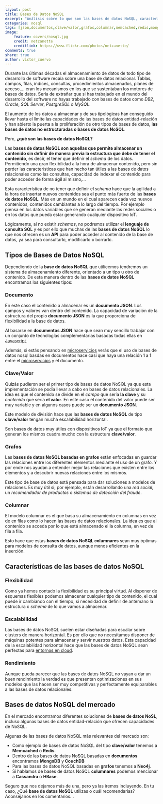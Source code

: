 ```yaml
---
layout: post
title: Bases de Datos NoSQL
excerpt: "Análisis sobre lo que son las bases de datos NoSQL, características principales, tipos y soluciones de mercado."
categories: nosql
tags: [json,documentos,clave/valor,grafos,columnar,memcached,redis,mongodb,couchdb,neo4j,cassandra,hbase]
image:
    feature: covers/nosql.jpg
    credit: netzanette
    creditlink: https://www.flickr.com/photos/netzanette/
comments: true
share: true
author: victor_cuervo
---
```


Durante las últimas décadas el almacenamiento de datos de todo tipo de desarrollo de software recaía sobre una base de datos relacional. Tablas, campos, filas, índices, consultas, procedimientos almacenados, planes de acceso,... eran los mecanismos en los que se sustentaban los motores de bases de datos. Sería de extrañar que si has trabajado en el mundo del desarrollo del software no hayas trabajado con bases de datos como *DB2*, *Oracle*, *SQL Server*, *PostgreSQL* o *MySQL*.

El aumento de los datos a almacenar y de sus tipológicas han conseguido llevar hasta el límite las capacidades de las bases de datos entidad-relación y han abierto la puerta a la proliferación de otro tipos de bases de datos, **las bases de datos no estructuradas o bases de datos NoSQL**.

Pero, **¿qué son las bases de datos NoSQL?**

Las **bases de datos NoSQL son aquellas que permite almacenar un contenido sin definir de manera previa la estructura que debe de tener el contenido**, es decir, el tener que definir el *schema* de los datos. Permitiendo una gran flexibilidad a la hora de almacenar contenido, pero sin perder las características que han hecho tan útiles a las bases de datos relacionales como las consultas, capacidad de indexar el contenido para poder acceder de forma ágil al mismo,...

Esta característica de no tener que definir el *schema* hace que la agilidad a la hora de insertar nuevos contenidos sea el punto más fuerte de las **bases de datos NoSQL**. Más en un mundo en el cual aparecen cada vez nuevos contenidos, contenidos cambiantes a lo largo del tiempo. Por ejemplo piensa en los datos variables que se generan mediante las redes sociales o en los datos que pueda estar generando cualquier dispositivo IoT.

Lógicamente, al no existir *schemas*, no podremos utilizar el **lenguaje de consulta SQL** y es por ello que muchas de las **bases de datos NoSQL** lo que nos ofrecen es un **API** para poder acceder al contenido de la base de datos, ya sea para consultarlo, modificarlo o borrarlo.

## Tipos de Bases de Datos NoSQL
Dependiendo de la **base de datos NoSQL** que utilicemos tendremos un sistema de almacenamiento diferente, orientado a un tipo u otro de contenido. De esta manera dentro de las **bases de datos NoSQL** encontramos los siguientes tipos:

### Documento
En este caso el contenido a almacenar es un **documento JSON**. Los campos y valores van dentro del contenido. La capacidad de variación de la estructura del propio **documento JSON** es la que proporciona de flexibilidad a la base de datos.

Al basarse en **documentos JSON** hace que sean muy sencillo trabajar con un conjunto de tecnologías complementarias basadas todas ellas en [Javascript][Javascript].

Además, si estás pensando en [microservicios][microservicios] verás que el uso de bases de datos nosql basdas en documentos hace casi que haya una relación 1 a 1 entre el [microservicios][microservicios] y el documento.

### Clave/Valor
Quizás pudieron ser el primer tipo de bases de datos NoSQL ya que esta implementación se podía llevar a cabo en bases de datos relacionales. La idea es que el contenido se divide en el *campo* que sería **la clave** y su *contenido* que sería **el valor**. En este caso el contenido del valor puede ser muy variable y en algunos casos puede ser un **documento JSON**.

Este modelo de división hace que las **bases de datos NoSQL** de tipo **clave/valor** tengan mucha escalabilidad horizontal.

Son bases de datos muy útiles con dispositivos IoT ya que el formato que generan los mismos cuadra mucho con la estructura **clave/valor**.

### Grafos
Las **bases de datos NoSQL basadas en grafos** están enfocadas en guardar las relaciones entre los diferentes elementos mediante el uso de un grafo. Y por ende nos ayudan a entender mejor las relaciones que existen entre los elementos y a descubrir nuevas relaciones entre los mismos.

Este tipo de base de datos está pensada para dar soluciones a modelos de relaciones. Es muy útil si, por ejemplo, están desarrollando una *red social*, un *recomendador de productos* o *sistemas de detección del fraude*.

### Columnar
El modelo columnar es el que basa su almacenamiento en columnas en vez de en filas como lo hacen las bases de datos relacionales. La idea es que al contenido se acceda por lo que está almacenado el la columna, en vez de fila a fila.

Esto hace que estas **bases de datos NoSQL columnares** sean muy óptimas para modelos de consulta de datos, aunque menos eficientes en la inserción.

## Características de las bases de datos NoSQL

### Flexibilidad
Como ya hemos contado la flexibilidad es su principal virtud. Al disponer de esquemas flexibles podemos almacenar cualquier tipo de contenido, el cual puede ir cambiando con el tiempo, si necesidad de definir de antemano la estructura o *schema* de lo que vamos a almacenar.

### Escalabilidad
Las bases de datos NoSQL suelen estar diseñadas para escalar sobre clusters de manera horizontal. Es por ello que no necesitamos disponer de máquinas potentes para almacenar y servir nuestros datos. Esta capacidad de la escalabilidad horizontal hace que las bases de datos NoSQL sean perfectas para [entornos en cloud][cloud].

### Rendimiento
Aunque pueda parecer que las bases de datos NoSQL no vayan a dar un buen rendimiento la verdad es que presentan optimizaciones en sus modelos que las hacen ser muy competitivas y perfectamente equiparables a las bases de datos relacionales.

## Bases de datos NoSQL del mercado
En el mercado encontramos diferentes soluciones de **bases de datos NoSL**, incluso algunas bases de datos entidad-relación que ofrecen capacidades de NoSQL.

Algunas de las bases de datos NoSQL más relevantes del mercado son:

* Como ejemplo de bases de datos NoSQL del tipo **clave/valor** tenemos a **Memcached** o **Redis**.
* Dentro de las bases de datos NoSQL basadas en **documentos** encontramos **MongoDB** y **CouchDB**
* Para las bases de datos NoSQL basadas en **grafos** tenemos a **Neo4j**.
* Si hablamos de bases de datos NoSQL **columnares** podemos mencionar a  **Cassandra** o **HBase**.

Seguro que nos dejamos más de una, pero ya las iremos incluyendo. En tu caso, ¿Qué **base de datos NoSQL** utilizas o cuál recomendarías? Aconséjanos en los comentarios...

[cloud]: {{site.url}}/cloud/
[Javascript]: http://www.manualweb.net/javascript/
[microservicios]: {{site.url}}/microservicios/

